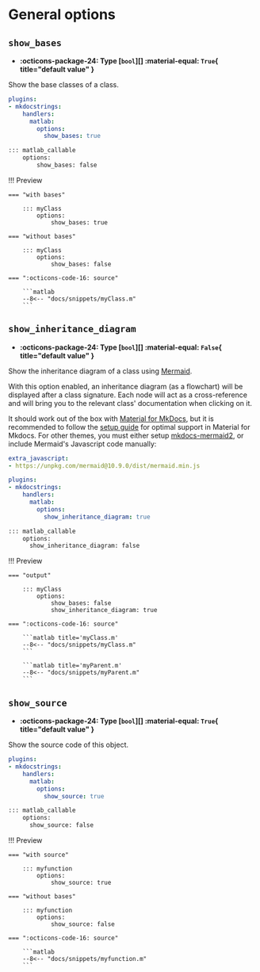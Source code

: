 # General options

## `show_bases`

- **:octicons-package-24: Type [`bool`][] :material-equal: `True`{ title="default value" }**
<!-- - **:octicons-project-template-24: Template :material-null:** (contained in [`class.html`][class template]) -->

Show the base classes of a class.

```yaml title="in mkdocs.yml (global configuration)"
plugins:
- mkdocstrings:
    handlers:
      matlab:
        options:
          show_bases: true
```

```md title="or in docs/some_page.md (local configuration)"
::: matlab_callable
    options:
        show_bases: false
```

!!! Preview

    === "with bases" 

        ::: myClass
            options:
                show_bases: true

    === "without bases"

        ::: myClass
            options:
                show_bases: false
                
    === ":octicons-code-16: source"

        ```matlab
        --8<-- "docs/snippets/myClass.m"
        ```

## `show_inheritance_diagram`


- **:octicons-package-24: Type [`bool`][] :material-equal: `False`{ title="default value" }**
<!-- - **:octicons-project-template-24: Template :material-null:** (contained in [`class.html`][class template]) -->

Show the inheritance diagram of a class using [Mermaid](https://mermaid.js.org/).

With this option enabled, an inheritance diagram (as a flowchart) will be displayed after a class  signature. Each node will act as a cross-reference and will bring you to the relevant class' documentation when clicking on it.

It should work out of the box with [Material for MkDocs](https://squidfunk.github.io), but it is recommended to follow the [setup guide](https://squidfunk.github.io/mkdocs-material/reference/diagrams/#other-diagram-types) for optimal support in Material for Mkdocs. For other themes, you must either setup [mkdocs-mermaid2](https://mkdocs-mermaid2.readthedocs.io/en/latest), or include Mermaid's Javascript code manually:

```yaml title="mkdocs.yml"
extra_javascript:
- https://unpkg.com/mermaid@10.9.0/dist/mermaid.min.js
```

```yaml title="in mkdocs.yml (global configuration)"
plugins:
- mkdocstrings:
    handlers:
      matlab:
        options:
          show_inheritance_diagram: true
```

```md title="or in docs/some_page.md (local configuration)"
::: matlab_callable
    options:
      show_inheritance_diagram: false
```

!!! Preview

    === "output"

        ::: myClass
            options:
                show_bases: false
                show_inheritance_diagram: true

    === ":octicons-code-16: source"

        ```matlab title='myClass.m'
        --8<-- "docs/snippets/myClass.m"
        ```

        ```matlab title='myParent.m'
        --8<-- "docs/snippets/myParent.m"
        ```

## `show_source`

- **:octicons-package-24: Type [`bool`][] :material-equal: `True`{ title="default value" }**
<!-- - **:octicons-project-template-24: Template :material-null:** (contained in [`class.html`][class template] and  [`function.html`][function template]) -->

Show the source code of this object.

```yaml title="in mkdocs.yml (global configuration)"
plugins:
- mkdocstrings:
    handlers:
      matlab:
        options:
          show_source: true
```

```md title="or in docs/some_page.md (local configuration)"
::: matlab_callable
    options:
      show_source: false
```

!!! Preview

    === "with source" 

        ::: myfunction
            options:
                show_source: true

    === "without bases"

        ::: myfunction
            options:
                show_source: false

    === ":octicons-code-16: source"

        ```matlab
        --8<-- "docs/snippets/myfunction.m"
        ```

